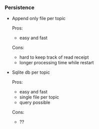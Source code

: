 ### Persistence

- Append only file per topic
    
    Pros:

    - easy and fast

    Cons:

    - hard to keep track of read receipt
    - longer processing time while restart

- Sqlite db per topic
    
    Pros:

    - easy and fast
    - single file per topic
    - query possible

    Cons:
    
    - ??

